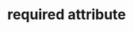 ---
{
  "title": "required attribute",
  "description": "The required attribute is a boolean attribute. When specified, the element is required.",
  "category": "html",
  "keywords": "required attribute",
  "last_test_date": "2019-08-21",
  "test_results_url": "https://a11ysupport.io/tech/html/required_attribute",
  "test_url": "https://a11ysupport.io/tech/html/required_attribute",
  "notes_by_num": {
    "1": "The html required attribute on each HTML radio button in a fieldset: The required state is conveyed for each radio in the group. Some users might find this confusing since only one radio can be selected at a time.",
    "2": "Didn't convey the invalid state when empty",
    "3": "Didn't convey the property"
  },
  "stats": {
    "dragon_win": {
      "chrome": {
        "76": "y"
      }
    },
    "jaws": {
      "chrome": {
        "92": "y #1"
      },
      "edge": {
        "92": "y"
      },
      "ie": {
        "11": "a #1 #2"
      },
      "firefox": {
        "68": "y #1"
      }
    },
    "narrator": {
      "edge": {
        "44": "y #1"
      }
    },
    "nvda": {
      "chrome": {
        "92": "y #1"
      },
      "edge": {
        "92": "y"
      },
      "firefox": {
        "68": "y #1"
      }
    },
    "orca": {
      "firefox": {
        "69": "n #3 #2"
      }
    },
    "talkback": {
      "and_chr": {
        "76": "n #3 #2"
      }
    },
    "va_and": {
      "and_chr": {
        "77": "y"
      }
    },
    "vo_ios": {
      "ios_saf": {
        "12.3.1": "a #1 #2"
      }
    },
    "vo_macos": {
      "safari": {
        "12.1.2": "a #1 #2"
      }
    },
    "vc_ios": {
      "ios_saf": {
        "13.0": "y"
      }
    },
    "vc_macos": {
      "safari": {
        "13.0.2": "y"
      }
    },
    "wsr": {
      "edge": {
        "44": "y"
      },
      "chrome": {
        "77": "y"
      }
    }
  },
  "links": {
    "WHATWG HTML spec for the required attribute": "https://html.spec.whatwg.org/multipage/input.html#the-required-attribute",
    "HTML AAM for the required attribute": "https://w3c.github.io/html-aam/#att-required"
  }
}
---